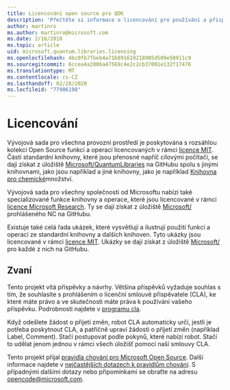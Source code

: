 ```yaml
---
title: Licencování open source pro QDK
description: 'Přečtěte si informace o licencování pro používání a přispívání do knihoven Microsoft Q # Standard – licencování a přispívání.'
author: martinro
ms.author: martinro@microsoft.com
ms.date: 2/16/2018
ms.topic: article
uid: microsoft.quantum.libraries.licensing
ms.openlocfilehash: 4bc0fb7fbeb4a71b891619218905d509e50911c9
ms.sourcegitcommit: 6ccea4a2006a47569c4e2c2cb37001e132f17476
ms.translationtype: MT
ms.contentlocale: cs-CZ
ms.lasthandoff: 02/28/2020
ms.locfileid: "77906198"
---
```

# <a name="licensing"></a>Licencování #

Vývojová sada pro všechna provozní prostředí je poskytována s rozsáhlou kolekcí Open Source funkcí a operací licencovaných v rámci [licence MIT](https://github.com/Microsoft/Quantum/blob/master/LICENSE.txt).
Části standardní knihovny, které jsou přenosné napříč cílovými počítači, se dají získat z úložiště [Microsoft/QuantumLibraries](https://github.com/Microsoft/QuantumLibraries) na GitHubu spolu s jinými knihovnami, jako jsou například a jiné knihovny, jako je například [Knihovna pro chemické](xref:microsoft.quantum.chemistry.concepts.intro)množství.

Vývojová sada pro všechny společnosti od Microsoftu nabízí také specializované funkce knihovny a operace, které jsou licencované v rámci [licence Microsoft Research](https://github.com/Microsoft/Quantum-NC/blob/master/LICENSE).
Ty se dají získat z úložiště [Microsoft/](https://github.com/microsoft/quantum-nc) prohlášeného NC na GitHubu.

Existuje také celá řada ukázek, které vysvětlují a ilustrují použití funkcí a operací ze standardní knihovny a dalších knihoven.
Tyto ukázky jsou licencované v rámci [licence MIT](https://github.com/Microsoft/Quantum/blob/master/LICENSE.txt).
Ukázky se dají získat z úložiště [Microsoft/](https://github.com/Microsoft/Quantum) pro každé z nich na GitHubu.

## <a name="contributing"></a>Zvaní ##

Tento projekt vítá příspěvky a návrhy.
Většina příspěvků vyžaduje souhlas s tím, že souhlasíte s prohlášením o licenční smlouvě přispěvatele (CLA), ke které máte právo a ve skutečnosti máte práva k používání vašeho příspěvku. Podrobnosti najdete v [programu cla](https://cla.microsoft.com).

Když odešlete žádost o přijetí změn, robot CLA automaticky určí, jestli je potřeba poskytnout CLA, a patřičně upraví žádosti o přijetí změn (například Label, Comment). Stačí postupovat podle pokynů, které nabízí robot. Stačí to udělat jenom jednou v rámci všech úložišť pomocí naší smlouvy CLA.

Tento projekt přijal [pravidla chování pro Microsoft Open Source](https://opensource.microsoft.com/codeofconduct/).
Další informace najdete v [nejčastějších dotazech k pravidlům chování](https://opensource.microsoft.com/codeofconduct/faq/). S případnými dalšími dotazy nebo připomínkami se obraťte na adresu [opencode@microsoft.com](mailto:opencode@microsoft.com).
